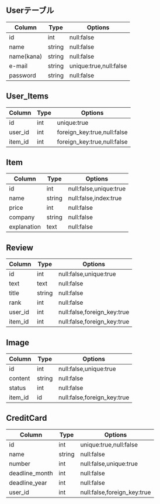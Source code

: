 ## Userテーブル
|Column|Type|Options|
|------|----|-------|
|id|int|null:false|
|name|string|null:false|
|name(kana)|string|null:false|
|e-mail|string|unique:true,null:false|
|password|string|null:false|

## User_Items
|Column|Type|Options|
|------|----|-------|
|id|int|unique:true|
|user_id|int|foreign_key:true,null:false|
|item_id|int|foreign_key:true,null:false|

## Item
|Column|Type|Options|
|------|----|-------|
|id|int|null:false,unique:true|
|name|string|null:false,index:true|
|price|int|null:false|
|company|string|null:false|
|explanation|text|null:false|

## Review
|Column|Type|Options|
|------|----|-------|
|id|int|null:false,unique:true|
|text|text|null:false|
|title|string|null:false|
|rank|int|null:false|
|user_id|int|null:false,foreign_key:true|
|item_id|int|null:false,foreign_key:true|

## Image
|Column|Type|Options|
|------|----|-------|
|id|int|null:false,unique:true|
|content|string|null:false|
|status|int|null:false|
|item_id|id|null:false,foreign_key:true|

## CreditCard
|Column|Type|Options|
|------|----|-------|
|id|int|unique:true,null:false|
|name|string|null:false|
|number|int|null:false,unique:true|
|deadline_month|int|null:false|
|deadline_year|int|null:false|
|user_id|int|null:false,foreign_key:true|

